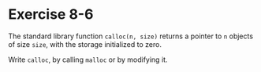 # Exercise 8-6

The standard library function `calloc(n, size)` returns a pointer to `n` objects of size `size`, with the storage initialized to zero.

Write `calloc`, by calling `malloc` or by modifying it.
